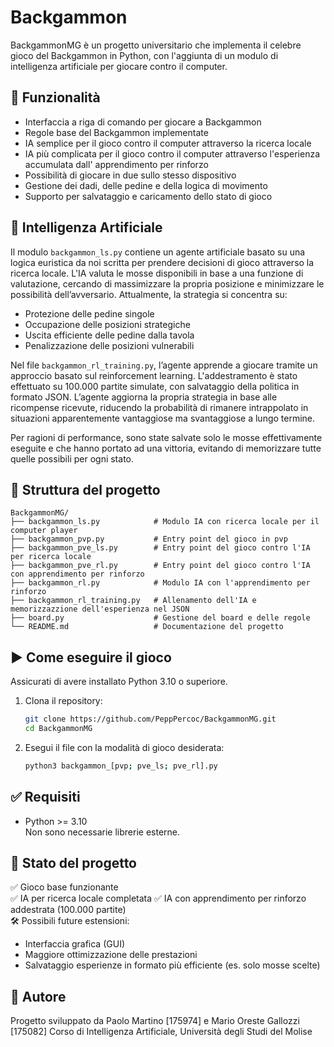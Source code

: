 # Backgammon

BackgammonMG è un progetto universitario che implementa il celebre gioco del Backgammon in Python, con l'aggiunta di un modulo di intelligenza artificiale per giocare contro il computer.

## 🔧 Funzionalità

- Interfaccia a riga di comando per giocare a Backgammon
- Regole base del Backgammon implementate
- IA semplice per il gioco contro il computer attraverso la ricerca locale
- IA più complicata per il gioco contro il computer attraverso l'esperienza accumulata dall' apprendimento per rinforzo
- Possibilità di giocare in due sullo stesso dispositivo
- Gestione dei dadi, delle pedine e della logica di movimento
- Supporto per salvataggio e caricamento dello stato di gioco

## 🧠 Intelligenza Artificiale

Il modulo `backgammon_ls.py` contiene un agente artificiale basato su una logica euristica da noi scritta per prendere decisioni di gioco attraverso la ricerca locale. L'IA valuta le mosse disponibili in base a una funzione di valutazione, cercando di massimizzare la propria posizione e minimizzare le possibilità dell’avversario. Attualmente, la strategia si concentra su:

- Protezione delle pedine singole
- Occupazione delle posizioni strategiche
- Uscita efficiente delle pedine dalla tavola
- Penalizzazione delle posizioni vulnerabili

Nel file `backgammon_rl_training.py`, l’agente apprende a giocare tramite un approccio basato sul reinforcement learning. L'addestramento è stato effettuato su 100.000 partite simulate, con salvataggio della politica in formato JSON. L’agente aggiorna la propria strategia in base alle ricompense ricevute, riducendo la probabilità di rimanere intrappolato in situazioni apparentemente vantaggiose ma svantaggiose a lungo termine.

Per ragioni di performance, sono state salvate solo le mosse effettivamente eseguite e che hanno portato ad una vittoria, evitando di memorizzare tutte quelle possibili per ogni stato.


## 📁 Struttura del progetto

```
BackgammonMG/
├── backgammon_ls.py            # Modulo IA con ricerca locale per il computer player
├── backgammon_pvp.py           # Entry point del gioco in pvp
├── backgammon_pve_ls.py        # Entry point del gioco contro l'IA per ricerca locale
├── backgammon_pve_rl.py        # Entry point del gioco contro l'IA con apprendimento per rinforzo
├── backgammon_rl.py            # Modulo IA con l'apprendimento per rinforzo
├── backgammon_rl_training.py   # Allenamento dell'IA e memorizzazzione dell'esperienza nel JSON
├── board.py                    # Gestione del board e delle regole
└── README.md                   # Documentazione del progetto
```

## ▶️ Come eseguire il gioco

Assicurati di avere installato Python 3.10 o superiore.

1. Clona il repository:
   ```bash
   git clone https://github.com/PeppPercoc/BackgammonMG.git
   cd BackgammonMG
   ```

2. Esegui il file con la modalità di gioco desiderata:
   ```bash
   python3 backgammon_[pvp; pve_ls; pve_rl].py
   ```

## ✅ Requisiti

- Python >= 3.10  
Non sono necessarie librerie esterne.

## 📌 Stato del progetto

✅ Gioco base funzionante  
✅ IA per ricerca locale completata
✅ IA con apprendimento per rinforzo addestrata (100.000 partite)  
🛠 Possibili future estensioni:
- Interfaccia grafica (GUI)
- Maggiore ottimizzazione delle prestazioni
- Salvataggio esperienze in formato più efficiente (es. solo mosse scelte)

## 👤 Autore

Progetto sviluppato da Paolo Martino [175974] e Mario Oreste Gallozzi [175082] 
Corso di Intelligenza Artificiale, Università degli Studi del Molise
